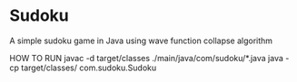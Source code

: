 # Sudoku
A simple sudoku game in Java using wave function collapse algorithm

HOW TO RUN
javac -d target/classes ./main/java/com/sudoku/*.java
java -cp target/classes/ com.sudoku.Sudoku
